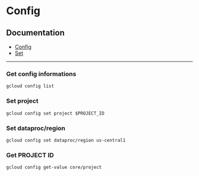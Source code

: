 # Config
## Documentation

- [Config](https://cloud.google.com/sdk/gcloud/reference/config)
- [Set](https://cloud.google.com/sdk/gcloud/reference/config/set)

-----

### Get config informations

```
gcloud config list
```

### Set project

```
gcloud config set project $PROJECT_ID
```

### Set dataproc/region

```
gcloud config set dataproc/region us-central1
```

### Get PROJECT ID
```
gcloud config get-value core/project
```
